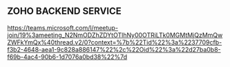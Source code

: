 ## ZOHO BACKEND SERVICE
https://teams.microsoft.com/l/meetup-join/19%3ameeting_N2NmODZhZDYtOTlhNy00OTRiLTk0MGMtMjQzMmQwZWFkYmQx%40thread.v2/0?context=%7b%22Tid%22%3a%2237709cfb-f3b2-4648-aea1-9c828a886147%22%2c%22Oid%22%3a%22d27ba0b8-f69b-4ac4-90b6-1d7076a0bd38%22%7d
